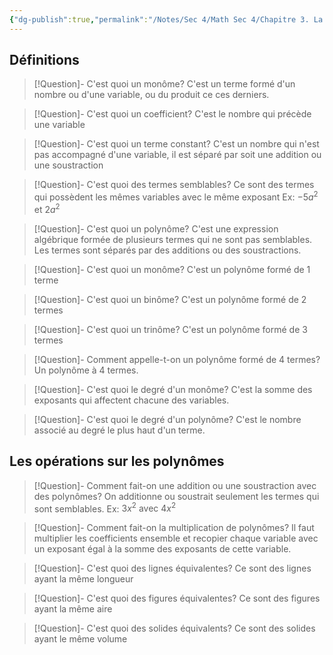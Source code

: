 ```yaml
---
{"dg-publish":true,"permalink":"/Notes/Sec 4/Math Sec 4/Chapitre 3. La factorisation/3.1 Savoirs en rappel/"}
---
```




## Définitions

>[!Question]- C'est quoi un monôme?
>C'est un terme formé d'un nombre ou d'une variable, ou du produit ce ces derniers.

>[!Question]- C'est quoi un coefficient?
>C'est le nombre qui précède une variable

>[!Question]- C'est quoi un terme constant?
>C'est un nombre qui n'est pas accompagné d'une variable, il est séparé par soit une addition ou une soustraction

>[!Question]- C'est quoi des termes semblables?
>Ce sont des termes qui possèdent les mêmes variables avec le même exposant
>Ex: $-5a^2\text{ et }2a^2$

>[!Question]- C'est quoi un polynôme?
>C'est une expression algébrique formée de plusieurs termes qui ne sont pas semblables. Les termes sont séparés par des additions ou des soustractions.

>[!Question]- C'est quoi un monôme?
>C'est un polynôme formé de 1 terme

>[!Question]- C'est quoi un binôme?
>C'est un polynôme formé de 2 termes

>[!Question]- C'est quoi un trinôme?
>C'est un polynôme formé de 3 termes

>[!Question]- Comment appelle-t-on un polynôme formé de 4 termes?
>Un polynôme à 4 termes.

>[!Question]- C'est quoi le degré d'un monôme?
>C'est la somme des exposants qui affectent chacune des variables.

>[!Question]- C'est quoi le degré d'un polynôme?
>C'est le nombre associé au degré le plus haut d'un terme.


## Les opérations sur les polynômes

>[!Question]- Comment fait-on une addition ou une soustraction avec des polynômes?
>On additionne ou soustrait seulement les termes qui sont semblables.
>Ex: $3x^2\text{ avec }4x^2$

>[!Question]- Comment fait-on la multiplication de polynômes?
>Il faut multiplier les coefficients ensemble et recopier chaque variable avec un exposant égal à la somme des exposants de cette variable.


>[!Question]- C'est quoi des lignes équivalentes?
>Ce sont des lignes ayant la même longueur

>[!Question]- C'est quoi des figures équivalentes?
>Ce sont des figures ayant la même aire

>[!Question]- C'est quoi des solides équivalents?
>Ce sont des solides ayant le même volume

